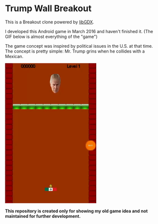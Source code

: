 # Trump Wall Breakout
This is a Breakout clone powered by [libGDX](https://libgdx.badlogicgames.com/). 

I developed this Android game in March 2016 and haven't finished it. (The GIF below is almost everything of the "game")

The game concept was inspired by political issues in the U.S. at that time.
The concept is pretty simple: Mr. Trump grins when he collides with a Mexican.

![Demo play](movies/trump_wall.gif)

**This repository is created only for showing my old game idea and not maintained for further development.**
